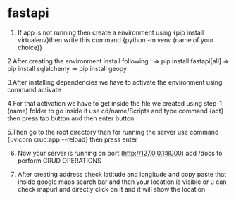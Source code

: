 # fastapi

1. If app is not running then create a environment using {pip install virtualenv}then write this command {python -m venv (name of your choice)}

2.After creating the environment install following :
=> pip install fastapi[all]
=> pip install sqlalchemy
=> pip install geopy

3.After installing dependencies we have to activate the environment using command activate

4 For that activation we have to get inside the file we created using step-1 (name) folder to go inside it use cd/name/Scripts
and type command {act} then press tab button and then enter button

5.Then go to the root directory then for running the server use command {uvicorn crud:app --reload} then press enter 

6. Now your server is running on port (http://127.0.0.1:8000) add /docs to perform CRUD OPERATIONS

7. After creating  address check latitude and longitude and copy paste that inside google maps search bar and then your location is visible or u can check mapurl and directly click on it and it will show the location


